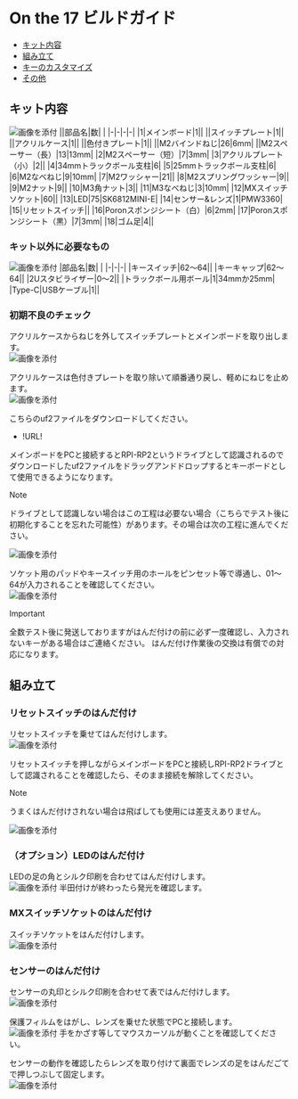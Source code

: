 # On the 17 ビルドガイド
- [キット内容](#キット内容)
- [組み立て](#組み立て)
- [キーのカスタマイズ](#キーのカスタマイズ)
- [その他](#その他)

## キット内容

![画像を添付](img/) 
||部品名|数| |
|-|-|-|-|
|1|メインボード|1||
||スイッチプレート|1||
||アクリルケース|1||
||色付きプレート|1||
||M2バインドねじ|26|6mm|
||M2スペーサー（長）|13|13mm|
|2|M2スペーサー（短）|7|3mm|
|3|アクリルプレート（小）|2||
|4|34mmトラックボール支柱|6|
|5|25mmトラックボール支柱|6|
|6|M2なべねじ|9|10mm|
|7|M2ワッシャー|21||
|8|M2スプリングワッシャー|9||
|9|M2ナット|9||
|10|M3角ナット|3||
|11|M3なべねじ|3|10mm|
|12|MXスイッチソケット|60||
|13|LED|75|SK6812MINI-E|
|14|センサー&レンズ|1|PMW3360|
|15|リセットスイッチ||
|16|Poronスポンジシート（白）|6|2mm|
|17|Poronスポンジシート（黒）|7|3mm|
|18|ゴム足|4||

### キット以外に必要なもの
![画像を添付](img/) 
|部品名|数| |
|-|-|-|
|キースイッチ|62～64||
|キーキャップ|62～64||
|2Uスタビライザー|0～2||
|トラックボール用ボール|1|34mmか25mm|
|Type-C|USBケーブル|1||

### 初期不良のチェック
アクリルケースからねじを外してスイッチプレートとメインボードを取り出します。  
![画像を添付](img/) 

アクリルケースは色付きプレートを取り除いて順番通り戻し、軽めにねじを止めます。  
![画像を添付](img/) 

こちらのuf2ファイルをダウンロードしてください。  
- !URL!

メインボードをPCと接続するとRPI-RP2というドライブとして認識されるのでダウンロードしたuf2ファイルをドラッグアンドドロップするとキーボードとして使用できるようになります。  
> [!NOTE] 
> ドライブとして認識しない場合はこの工程は必要ない場合（こちらでテスト後に初期化することを忘れた可能性）があります。その場合は次の工程に進んでください。

![画像を添付](img/) 

ソケット用のパッドやキースイッチ用のホールをピンセット等で導通し、01～64が入力されることを確認してください。  
![画像を添付](img/) 

> [!IMPORTANT] 
> 全数テスト後に発送しておりますがはんだ付けの前に必ず一度確認し、入力されないキーがある場合はご連絡ください。
> はんだ付け作業後の交換は有償での対応になります。

## 組み立て
### リセットスイッチのはんだ付け
リセットスイッチを乗せてはんだ付けします。  
![画像を添付](img/) 

リセットスイッチを押しながらメインボードをPCと接続しRPI-RP2ドライブとして認識されることを確認したら、そのまま接続を解除してください。  

> [!NOTE]
> うまくはんだ付けされない場合は飛ばしても使用には差支えありません。  

![画像を添付](img/) 

### （オプション）LEDのはんだ付け
LEDの足の角とシルク印刷を合わせてはんだ付けします。  
![画像を添付](img/) 
半田付けが終わったら発光を確認します。  

### MXスイッチソケットのはんだ付け
スイッチソケットをはんだ付けします。  
![画像を添付](img/) 

### センサーのはんだ付け
センサーの丸印とシルク印刷を合わせて表ではんだ付けします。  
![画像を添付](img/) 

保護フィルムをはがし、レンズを乗せた状態でPCと接続します。  
![画像を添付](img/) 
手をかざす等してマウスカーソルが動くことを確認してください。  

センサーの動作を確認したらレンズを取り付けて裏面でレンズの足をはんだごてで押しつぶして固定します。  
![画像を添付](img/) 

### 


























